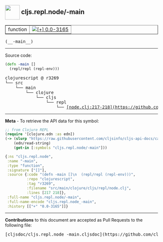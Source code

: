 ## <img width="48px" valign="middle" src="http://i.imgur.com/Hi20huC.png"> cljs.repl.node/-main

 <table border="1">
<tr>

<td>function</td>
<td><a href="https://github.com/cljsinfo/cljs-api-docs/tree/0.0-3165"><img valign="middle" alt="[+] 0.0-3165" src="https://img.shields.io/badge/+-0.0--3165-lightgrey.svg"></a> </td>
</tr>
</table>

 <samp>
(__-main__)<br>
</samp>

---





Source code:

```clj
(defn -main []
  (repl/repl (repl-env)))
```

 <pre>
clojurescript @ r3269
└── src
    └── main
        └── clojure
            └── cljs
                └── repl
                    └── <ins>[node.clj:217-218](https://github.com/clojure/clojurescript/blob/r3269/src/main/clojure/cljs/repl/node.clj#L217-L218)</ins>
</pre>


---

__Meta__ - To retrieve the API data for this symbol:

```clj
;; from Clojure REPL
(require '[clojure.edn :as edn])
(-> (slurp "https://raw.githubusercontent.com/cljsinfo/cljs-api-docs/catalog/cljs-api.edn")
    (edn/read-string)
    (get-in [:symbols "cljs.repl.node/-main"]))
```

```clj
{:ns "cljs.repl.node",
 :name "-main",
 :type "function",
 :signature ["[]"],
 :source {:code "(defn -main []\n  (repl/repl (repl-env)))",
          :repo "clojurescript",
          :tag "r3269",
          :filename "src/main/clojure/cljs/repl/node.clj",
          :lines [217 218]},
 :full-name "cljs.repl.node/-main",
 :full-name-encode "cljs.repl.node_-main",
 :history [["+" "0.0-3165"]]}

```

---

__Contributions__ to this document are accepted as Pull Requests to the following file:

 <pre>
[cljsdoc/cljs.repl.node_-main.cljsdoc](https://github.com/cljsinfo/cljs-api-docs/blob/master/cljsdoc/cljs.repl.node_-main.cljsdoc)
</pre>

